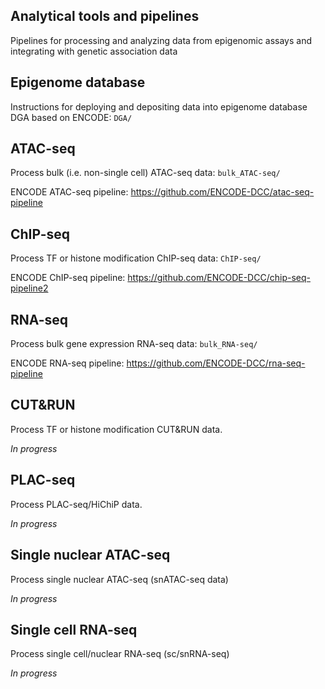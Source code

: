 ## Analytical tools and pipelines

Pipelines for processing and analyzing data from epigenomic assays and integrating with genetic association data

## Epigenome database
Instructions for deploying and depositing data into epigenome database DGA based on ENCODE: `DGA/`

## ATAC-seq
Process bulk (i.e. non-single cell) ATAC-seq data: `bulk_ATAC-seq/`

ENCODE ATAC-seq pipeline:  https://github.com/ENCODE-DCC/atac-seq-pipeline

## ChIP-seq
Process TF or histone modification ChIP-seq data: `ChIP-seq/`

ENCODE ChIP-seq pipeline:  https://github.com/ENCODE-DCC/chip-seq-pipeline2

## RNA-seq
Process bulk gene expression RNA-seq data: `bulk_RNA-seq/`

ENCODE RNA-seq pipeline: https://github.com/ENCODE-DCC/rna-seq-pipeline

## CUT&RUN
Process TF or histone modification CUT&RUN data.

*In progress*

## PLAC-seq
Process PLAC-seq/HiChiP data.

*In progress*

## Single nuclear ATAC-seq
Process single nuclear ATAC-seq (snATAC-seq data)

*In progress*

## Single cell RNA-seq
Process single cell/nuclear RNA-seq (sc/snRNA-seq)

*In progress*


